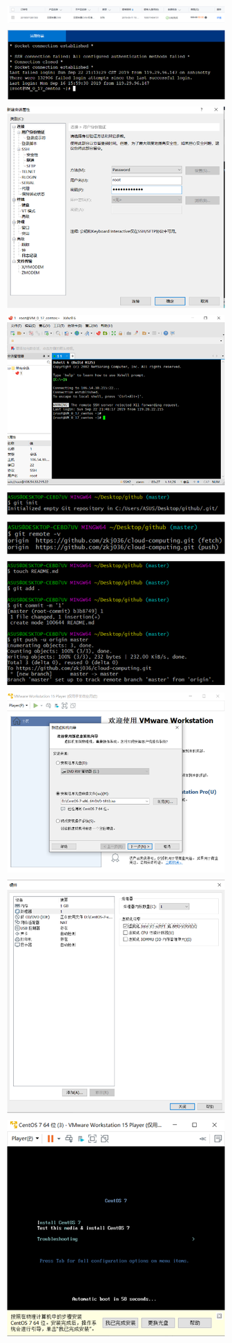 ![](./image/1.png)

![](./image/2.png)

![](./image/3.png)

![](./image/4.png)

![](./image/5.png)

![](./image/6.png)

![](./image/7.png)

![](./image/8.png)

![](./image/9.png)

![](./image/10.png)

